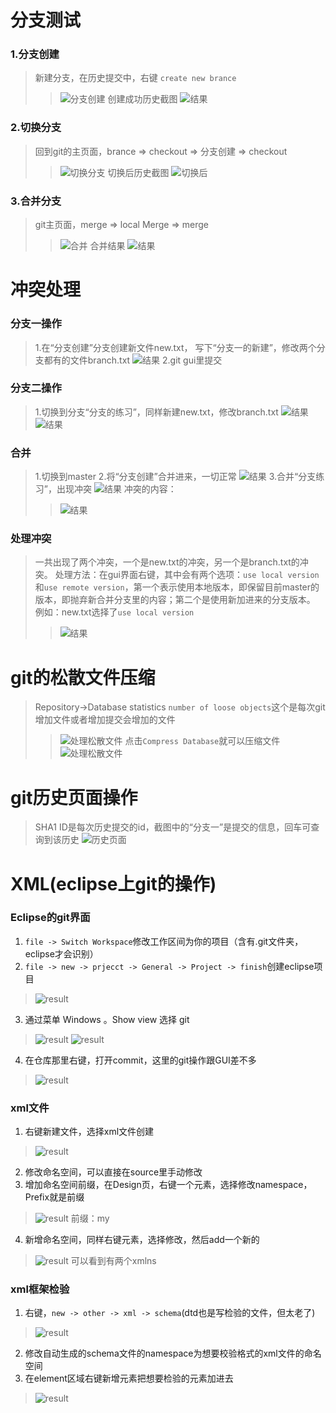 # 分支测试
### 1.分支创建
> 新建分支，在历史提交中，右键 `create new brance`
>> ![分支创建](./imgs/createBrance.png)
> 创建成功历史截图
>> ![结果](./imgs/createSuccess.png)
### 2.切换分支
> 回到git的主页面，brance => checkout => 分支创建 => checkout
>> ![切换分支](./imgs/changeBrance.png)
> 切换后历史截图
>> ![切换后](./imgs/changeSuccess.png)
### 3.合并分支
> git主页面，merge => local Merge => merge
>> ![合并](./imgs/merge.png)
> 合并结果
>> ![结果](./imgs/mergeResult.png)

# 冲突处理
### 分支一操作
> 1.在“分支创建”分支创建新文件new.txt， 写下“分支一的新建”，修改两个分支都有的文件branch.txt
> ![结果](./imgs/br1.png)
> 2.git gui里提交
### 分支二操作
> 1.切换到分支“分支的练习”，同样新建new.txt，修改branch.txt
> ![结果](./imgs/br2.png) 
> ![结果](./imgs/br2-r.png) 
### 合并
> 1.切换到master
> 2.将“分支创建”合并进来，一切正常
> ![结果](./imgs/mer1.png)
> 3.合并“分支练习”，出现冲突
> ![结果](./imgs/mer2.png)
> 冲突的内容：
>> ![结果](./imgs/force.png)
### 处理冲突
> 一共出现了两个冲突，一个是new.txt的冲突，另一个是branch.txt的冲突。
> 处理方法：在gui界面右键，其中会有两个选项：`use local version`和`use remote version`，第一个表示使用本地版本，即保留目前master的版本，即抛弃新合并分支里的内容；第二个是使用新加进来的分支版本。
> 例如：new.txt选择了`use local version`
>>  ![结果](./imgs/new.png)

# git的松散文件压缩
> Repository->Database statistics
> `number of loose objects`这个是每次git增加文件或者增加提交会增加的文件
>> ![处理松散文件](./imgs/520/loose.png)
> 点击`Compress Database`就可以压缩文件
> ![处理松散文件](./imgs/520/looseSuccess.png)

# git历史页面操作
> SHA1 ID是每次历史提交的id，截图中的“分支一”是提交的信息，回车可查询到该历史
> ![历史页面](./imgs/520/history1.png)

# XML(eclipse上git的操作)
### Eclipse的git界面
1. `file -> Switch Workspace`修改工作区间为你的项目（含有.git文件夹，eclipse才会识别）
2. `file -> new -> prjecct -> General -> Project -> finish`创建eclipse项目
> ![result](./imgs/527/xml-1.png)
3. 通过菜单 Windows 。Show view 选择 git
> ![result](./imgs/527/xml-3.png)
> ![result](./imgs/527/xml-2.png)
4. 在仓库那里右键，打开commit，这里的git操作跟GUI差不多
> ![result](./imgs/527/xml-4.png)

### xml文件
1. 右键新建文件，选择xml文件创建
> ![result](./imgs/527/xml-5.png)   
2. 修改命名空间，可以直接在source里手动修改
3. 增加命名空间前缀，在Design页，右键一个元素，选择修改namespace，Prefix就是前缀
> ![result](./imgs/527/xml-6.png)
> 前缀：my
4. 新增命名空间，同样右键元素，选择修改，然后add一个新的
> ![result](./imgs/527/xml-7.png)
> 可以看到有两个xmlns

### xml框架检验
1. 右键，`new -> other -> xml -> schema`(dtd也是写检验的文件，但太老了)
> ![result](./imgs/527/xml-8.png)
2. 修改自动生成的schema文件的namespace为想要校验格式的xml文件的命名空间
3. 在element区域右键新增元素把想要检验的元素加进去
> ![result](./imgs/527/xml-9.png)